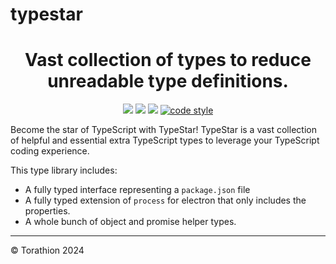 # typestar

<p align="center">
<h1 align="center">Vast collection of types to reduce unreadable type definitions.</h1>
<p align="center">
  <a href="https://www.npmjs.com/package/typestar"><img src="https://img.shields.io/npm/v/typestar?style=for-the-badge&logo=npm"/></a>
  <a href="https://npmtrends.com/typestar"><img src="https://img.shields.io/npm/dm/typestar?style=for-the-badge"/></a>
  <a href="./LICENSE"><img src="https://img.shields.io/github/license/Torathion/typestar?style=for-the-badge"/></a>
   <a href="https://github.com/prettier/prettier#readme"><img alt="code style" src="https://img.shields.io/badge/code_style-prettier-ff69b4.svg?style=for-the-badge&logo=prettier"></a>
</p>
</p>

Become the star of TypeScript with TypeStar! TypeStar is a vast collection of helpful and essential extra TypeScript types to leverage your TypeScript coding experience.

This type library includes:

-   A fully typed interface representing a `package.json` file
-   A fully typed extension of `process` for electron that only includes the properties.
-   A whole bunch of object and promise helper types.

---

© Torathion 2024
